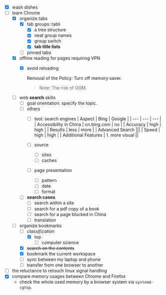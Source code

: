 - [x] wash dishes
-	[ ] learn Chrome 
	-	[x] organize tabs 
		-	[x] tab groups: tabli
			-	[x] a tree structure 		 
			-	[x] neat group names 
			-	[x] group switch
			-	[x] **tab title lists**
		-	[ ] pinned tabs 
	-	[x] offline reading for pages requiring VPN
		-	[x] avoid reloading 
	
			Removal of the Policy: Turn off memory saver.
			>	Note: The risk of OOM.

						
	-	[ ] web **search** skills
		-	[ ] goal orientation: specify the topic.
		-	[ ] others	
			-	[ ] tool: search engines
				| Aspect | Bing | Google |
				| --- | --- | --- |
				| Accessibility in China | cn.bing.com | no |
				| Accuracy | high | high |
				| Results | less | more |
				| Advanced Search |||
				| Speed | high | high |
				| Additional Features | 1. more visual ||
			
			-	[ ] source
				-	[ ] sites
				-	[ ] caches 
			-	[ ] page presentation
				-	[ ] pattern
				-	[ ] date
				-	[ ] format   
		-	[ ] **search cases**
			-	[ ] search within a site
			-	[ ] search for a pdf copy of a book
			-	[ ] search for a page blocked in China  
			-	[ ] translation
	-	[ ] organize bookmarks
		-	[ ] *classification*
			-	[x] top 
				-	[ ] computer science 
		-	[x] ~~search on the contents~~
		-	[x] bookmark the current workspace
		-	[ ] sync between my laptop and phone
		-	[ ] transfer from one browser to another 
- [ ] the reluctance to retouch linux signal handling
- [x] compare memory usages between Chrome and Firefox
  - check the whole used memory by a browser system via `systemd-cgtop`. 


<!--stackedit_data:
eyJoaXN0b3J5IjpbLTExMDE0NTgyMDEsLTEyMzA5NDA4MTIsMT
Q1ODI4MTQwOSwtMTc5OTU4NDcxNyw1MDk3ODMwMzQsLTg5OTM4
OTc0NSwxODU1MTM0OTkwXX0=
-->